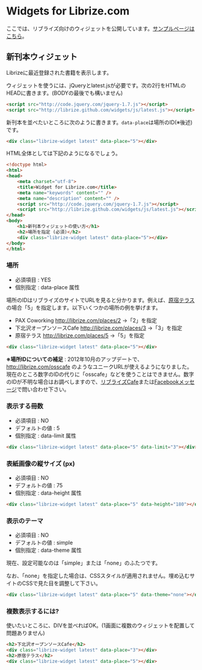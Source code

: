 # Widgets for Librize.com

ここでは、リブライズ向けのウィジェットを公開しています。[サンプルページはこちら](http://librize.github.com/widgets/sample.html)。

## 新刊本ウィジェット

Librizeに最近登録された書籍を表示します。

ウィジェットを使うには、jQueryとlatest.jsが必要です。次の2行をHTMLのHEADに書きます。(BODYの最後でも構いません)

```html
<script src="http://code.jquery.com/jquery-1.7.js"></script>
<script src="http://librize.github.com/widgets/js/latest.js"></script>
```

新刊本を並べたいところに次のように書きます。```data-place```は場所のID(※後述)です。


```html
<div class="librize-widget latest" data-place="5"></div>
```

HTML全体としては下記のようになるでしょう。

```html
<!doctype html>
<html>
<head>
	<meta charset="utf-8">
	<title>Widget for Librize.com</title>
	<meta name="keywords" content="" />
	<meta name="description" content="" />
	<script src="http://code.jquery.com/jquery-1.7.js"></script>
	<script src="http://librize.github.com/widgets/js/latest.js"></script>
</head>
<body>
	<h1>新刊本ウィジェットの使い方</h1>
	<h2>場所を指定 (必須)</h2>
	<div class="librize-widget latest" data-place="5"></div>
</body>
</html>
```

### 場所

* 必須項目 : YES
* 個別指定 : data-place 属性

場所のIDはリブライズのサイトでURLを見ると分かります。例えば、[原宿テラス](http://librize.com/places/5)の場合「5」を指定します。以下いくつかの場所の例を挙げます。

* PAX Coworking http://librize.com/places/2 →「2」を指定
* 下北沢オープンソースCafe http://librize.com/places/3 →「3」を指定
* 原宿テラス http://librize.com/places/5 →「5」を指定

```html
<div class="librize-widget latest" data-place="5"></div>
```

**※場所IDについての補足** : 2012年10月のアップデートで、 http://librize.com/osscafe のようなユニークURLが使えるようになりました。現在のところ数字のIDの代りに「osscafe」などを使うことはできません。数字のIDが不明な場合はお調べしますので、[リブライズCafe](https://www.facebook.com/groups/372819106128130/)または[Facebookメッセージ](https://www.facebook.com/librize)で問い合わせ下さい。

### 表示する冊数

* 必須項目 : NO
* デフォルトの値 : 5
* 個別指定 : data-limit 属性

```html
<div class="librize-widget latest" data-place="5" data-limit="3"></div>
```

### 表紙画像の縦サイズ (px)

* 必須項目 : NO
* デフォルトの値 : 75
* 個別指定 : data-height 属性

```html
<div class="librize-widget latest" data-place="5" data-height="180"></div>
```

### 表示のテーマ

* 必須項目 : NO
* デフォルトの値 : simple
* 個別指定 : data-theme 属性

現在、設定可能なのは「simple」または「none」のふたつです。

なお、「none」を指定した場合は、CSSスタイルが適用されません。埋め込むサイトのCSSで見た目を調整して下さい。

```html
<div class="librize-widget latest" data-place="5" data-theme="none"></div>
```

### 複数表示するには?

使いたいところに、DIVを並べればOK。(1画面に複数のウィジェットを配置して問題ありません)

```html
<h2>下北沢オープンソースCafe</h2>
<div class="librize-widget latest" data-place="3"></div>
<h2>原宿テラス</h2>
<div class="librize-widget latest" data-place="5"></div>
```